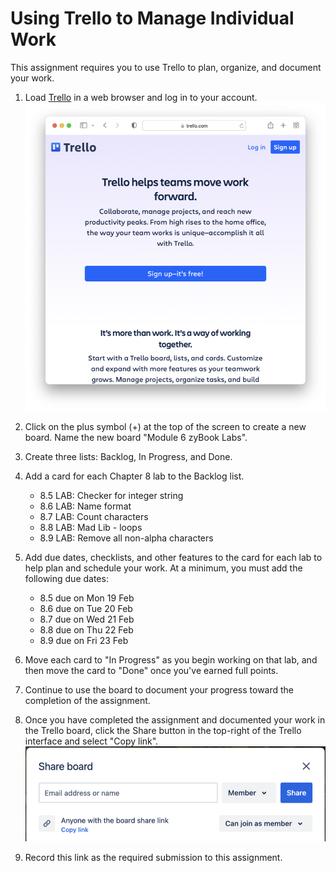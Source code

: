 # Using Trello to Manage Individual Work

This assignment requires you to use Trello to plan, organize, and document your
work.

1. Load [Trello](http://trello.com) in a web browser and log in to your account. ![](img/trello.png)

1. Click on the plus symbol (+) at the top of the screen to create a new board.
   Name the new board "Module 6 zyBook Labs".

1. Create three lists: Backlog, In Progress, and Done. 

1. Add a card for each Chapter 8 lab to the Backlog list.
    - 8.5 LAB: Checker for integer string
    - 8.6 LAB: Name format
    - 8.7 LAB: Count characters
    - 8.8 LAB: Mad Lib - loops
    - 8.9 LAB: Remove all non-alpha characters 

1. Add due dates, checklists, and other features to the card for each lab to
   help plan and schedule your work. At a minimum, you must add the following due dates: 
    - 8.5 due on Mon 19 Feb 
    - 8.6 due on Tue 20 Feb 
    - 8.7 due on Wed 21 Feb 
    - 8.8 due on Thu 22 Feb
    - 8.9 due on Fri 23 Feb 

1. Move each card to "In Progress" as you begin working on that lab, and then
   move the card to "Done" once you've earned full points.

1. Continue to use the board to document your progress toward the completion of
   the assignment.

1. Once you have completed the assignment and documented your work in the Trello
   board, click the Share button in the top-right of the Trello interface and
   select "Copy link".  ![](img/share.png)

1. Record this link as the required submission to this assignment.

